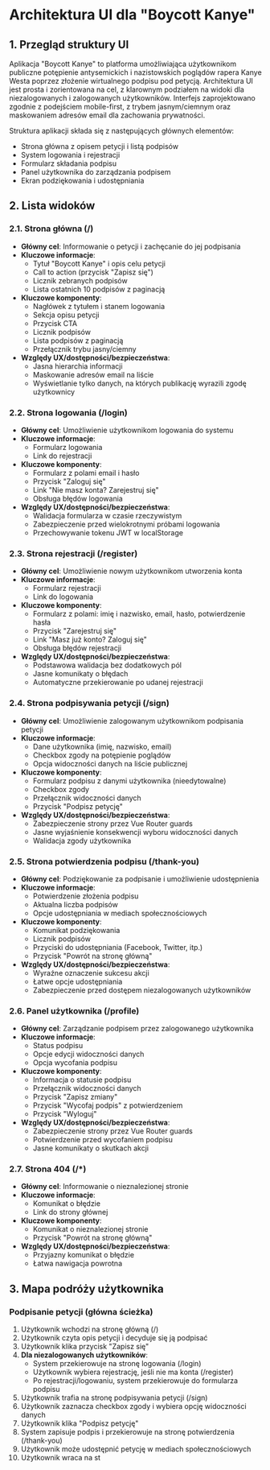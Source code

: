 # Architektura UI dla "Boycott Kanye"

## 1. Przegląd struktury UI

Aplikacja "Boycott Kanye" to platforma umożliwiająca użytkownikom publiczne potępienie antysemickich i nazistowskich poglądów rapera Kanye Westa poprzez złożenie wirtualnego podpisu pod petycją. Architektura UI jest prosta i zorientowana na cel, z klarownym podziałem na widoki dla niezalogowanych i zalogowanych użytkowników. Interfejs zaprojektowano zgodnie z podejściem mobile-first, z trybem jasnym/ciemnym oraz maskowaniem adresów email dla zachowania prywatności.

Struktura aplikacji składa się z następujących głównych elementów:
- Strona główna z opisem petycji i listą podpisów
- System logowania i rejestracji
- Formularz składania podpisu
- Panel użytkownika do zarządzania podpisem
- Ekran podziękowania i udostępniania

## 2. Lista widoków

### 2.1. Strona główna (/)
- **Główny cel**: Informowanie o petycji i zachęcanie do jej podpisania
- **Kluczowe informacje**:
  - Tytuł "Boycott Kanye" i opis celu petycji
  - Call to action (przycisk "Zapisz się")
  - Licznik zebranych podpisów
  - Lista ostatnich 10 podpisów z paginacją
- **Kluczowe komponenty**:
  - Nagłówek z tytułem i stanem logowania
  - Sekcja opisu petycji
  - Przycisk CTA
  - Licznik podpisów
  - Lista podpisów z paginacją
  - Przełącznik trybu jasny/ciemny
- **Względy UX/dostępności/bezpieczeństwa**:
  - Jasna hierarchia informacji
  - Maskowanie adresów email na liście
  - Wyświetlanie tylko danych, na których publikację wyrazili zgodę użytkownicy

### 2.2. Strona logowania (/login)
- **Główny cel**: Umożliwienie użytkownikom logowania do systemu
- **Kluczowe informacje**:
  - Formularz logowania
  - Link do rejestracji
- **Kluczowe komponenty**:
  - Formularz z polami email i hasło
  - Przycisk "Zaloguj się"
  - Link "Nie masz konta? Zarejestruj się"
  - Obsługa błędów logowania
- **Względy UX/dostępności/bezpieczeństwa**:
  - Walidacja formularza w czasie rzeczywistym
  - Zabezpieczenie przed wielokrotnymi próbami logowania
  - Przechowywanie tokenu JWT w localStorage

### 2.3. Strona rejestracji (/register)
- **Główny cel**: Umożliwienie nowym użytkownikom utworzenia konta
- **Kluczowe informacje**:
  - Formularz rejestracji
  - Link do logowania
- **Kluczowe komponenty**:
  - Formularz z polami: imię i nazwisko, email, hasło, potwierdzenie hasła
  - Przycisk "Zarejestruj się"
  - Link "Masz już konto? Zaloguj się"
  - Obsługa błędów rejestracji
- **Względy UX/dostępności/bezpieczeństwa**:
  - Podstawowa walidacja bez dodatkowych pól
  - Jasne komunikaty o błędach
  - Automatyczne przekierowanie po udanej rejestracji

### 2.4. Strona podpisywania petycji (/sign)
- **Główny cel**: Umożliwienie zalogowanym użytkownikom podpisania petycji
- **Kluczowe informacje**:
  - Dane użytkownika (imię, nazwisko, email)
  - Checkbox zgody na potępienie poglądów
  - Opcja widoczności danych na liście publicznej
- **Kluczowe komponenty**:
  - Formularz podpisu z danymi użytkownika (nieedytowalne)
  - Checkbox zgody
  - Przełącznik widoczności danych
  - Przycisk "Podpisz petycję"
- **Względy UX/dostępności/bezpieczeństwa**:
  - Zabezpieczenie strony przez Vue Router guards
  - Jasne wyjaśnienie konsekwencji wyboru widoczności danych
  - Walidacja zgody użytkownika

### 2.5. Strona potwierdzenia podpisu (/thank-you)
- **Główny cel**: Podziękowanie za podpisanie i umożliwienie udostępnienia
- **Kluczowe informacje**:
  - Potwierdzenie złożenia podpisu
  - Aktualna liczba podpisów
  - Opcje udostępniania w mediach społecznościowych
- **Kluczowe komponenty**:
  - Komunikat podziękowania
  - Licznik podpisów
  - Przyciski do udostępniania (Facebook, Twitter, itp.)
  - Przycisk "Powrót na stronę główną"
- **Względy UX/dostępności/bezpieczeństwa**:
  - Wyraźne oznaczenie sukcesu akcji
  - Łatwe opcje udostępniania
  - Zabezpieczenie przed dostępem niezalogowanych użytkowników

### 2.6. Panel użytkownika (/profile)
- **Główny cel**: Zarządzanie podpisem przez zalogowanego użytkownika
- **Kluczowe informacje**:
  - Status podpisu
  - Opcje edycji widoczności danych
  - Opcja wycofania podpisu
- **Kluczowe komponenty**:
  - Informacja o statusie podpisu
  - Przełącznik widoczności danych
  - Przycisk "Zapisz zmiany"
  - Przycisk "Wycofaj podpis" z potwierdzeniem
  - Przycisk "Wyloguj"
- **Względy UX/dostępności/bezpieczeństwa**:
  - Zabezpieczenie strony przez Vue Router guards
  - Potwierdzenie przed wycofaniem podpisu
  - Jasne komunikaty o skutkach akcji

### 2.7. Strona 404 (/*)
- **Główny cel**: Informowanie o nieznalezionej stronie
- **Kluczowe informacje**:
  - Komunikat o błędzie
  - Link do strony głównej
- **Kluczowe komponenty**:
  - Komunikat o nieznalezionej stronie
  - Przycisk "Powrót na stronę główną"
- **Względy UX/dostępności/bezpieczeństwa**:
  - Przyjazny komunikat o błędzie
  - Łatwa nawigacja powrotna

## 3. Mapa podróży użytkownika

### Podpisanie petycji (główna ścieżka)
1. Użytkownik wchodzi na stronę główną (/)
2. Użytkownik czyta opis petycji i decyduje się ją podpisać
3. Użytkownik klika przycisk "Zapisz się"
4. **Dla niezalogowanych użytkowników**:
   - System przekierowuje na stronę logowania (/login)
   - Użytkownik wybiera rejestrację, jeśli nie ma konta (/register)
   - Po rejestracji/logowaniu, system przekierowuje do formularza podpisu
5. Użytkownik trafia na stronę podpisywania petycji (/sign)
6. Użytkownik zaznacza checkbox zgody i wybiera opcję widoczności danych
7. Użytkownik klika "Podpisz petycję"
8. System zapisuje podpis i przekierowuje na stronę potwierdzenia (/thank-you)
9. Użytkownik może udostępnić petycję w mediach społecznościowych
10. Użytkownik wraca na st